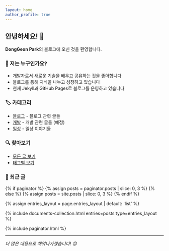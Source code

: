 ```yaml
---
layout: home
author_profile: true
---
```


## 안녕하세요! 👋

**DongGeon Park**의 블로그에 오신 것을 환영합니다.

### 🚀 저는 누구인가요?
- 개발자로서 새로운 기술을 배우고 공유하는 것을 좋아합니다
- 블로그를 통해 지식을 나누고 성장하고 있습니다
- 현재 Jekyll과 GitHub Pages로 블로그를 운영하고 있습니다

### 🏷️ 카테고리
- [블로그](/categories/#블로그) - 블로그 관련 글들
- [개발](/categories/#개발) - 개발 관련 글들 (예정)
- [일상](/categories/#일상) - 일상 이야기들

### 🔍 찾아보기
- [모든 글 보기](/posts/)
- [태그별 보기](/tags/)

### 📝 최근 글
{% if paginator %}
  {% assign posts = paginator.posts | slice: 0, 3 %}
{% else %}
  {% assign posts = site.posts | slice: 0, 3 %}
{% endif %}

{% assign entries_layout = page.entries_layout | default: 'list' %}
<div class="entries-{{ entries_layout }}">
  {% include documents-collection.html entries=posts type=entries_layout %}
</div>

{% include paginator.html %}

---

*더 많은 내용으로 채워나가겠습니다! 😊* 